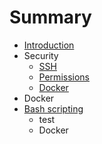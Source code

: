 # Summary

* [Introduction](README.md)
* Security
   * [SSH](ssh.md)
   * [Permissions](permissions.md)
   * [Docker](docker.md)
* Docker
* [Bash scripting](bash_scripting.md)
   * test
   * Docker

